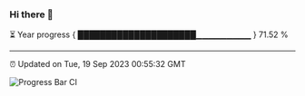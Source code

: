 ### Hi there 👋

⏳ Year progress { █████████████████████▁▁▁▁▁▁▁▁▁ } 71.52 %

---

⏰ Updated on Tue, 19 Sep 2023 00:55:32 GMT

![Progress Bar CI](https://github.com/JuvenileQ/Progress-Bar-CI/workflows/main/badge.svg)
